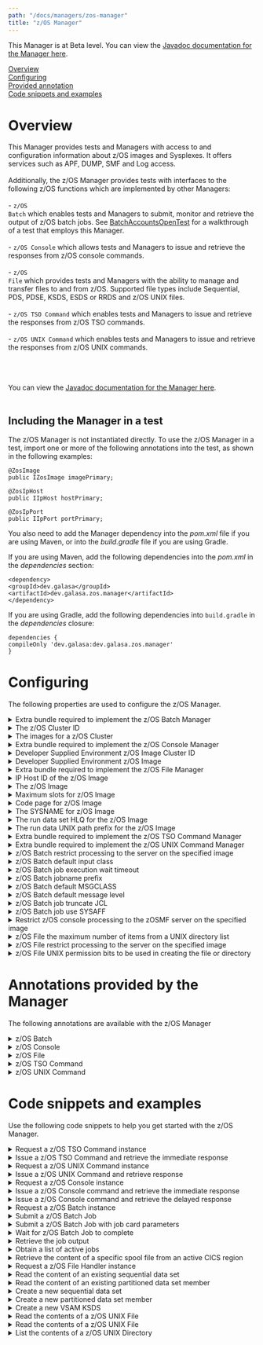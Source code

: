 ```yaml
---
path: "/docs/managers/zos-manager"
title: "z/OS Manager"
---
```


This Manager is at Beta level. You can view the <a href="https://javadoc.galasa.dev/index.html?overview-summary.html">Javadoc documentation for the Manager here</a>.<br>

[Overview](#overview)<br>
[Configuring](#configuring)<br>
[Provided annotation](#annotations)<br>
[Code snippets and examples](#codesnippets)<br>


# <a name="overview"></a>Overview
This Manager provides tests and Managers with access to and configuration information about z/OS images and Sysplexes. It offers services such as APF, DUMP, SMF and Log access. <br><br> Additionally, the z/OS Manager provides tests with interfaces to the following z/OS functions which are implemented by other Managers: <br><br> - <code>z/OS Batch</code> which enables tests and Managers to submit, monitor and retrieve the output of z/OS batch jobs. See <a href="/docs/running-simbank-tests/batch-accounts-open-test">BatchAccountsOpenTest</a> for a walkthrough of a test that employs this Manager.<br><br> - <code>z/OS Console</code> which allows tests and Managers to issue and retrieve the responses from z/OS console commands.
<br><br> - <code>z/OS File</code> which provides tests and Managers with the ability to manage and transfer files to and from z/OS. Supported file types include Sequential, PDS, PDSE, KSDS, ESDS or RRDS and z/OS UNIX files.
<br><br> - <code>z/OS TSO Command</code> which enables tests and Managers to issue and retrieve the responses from z/OS TSO commands. 
<br><br> - <code>z/OS UNIX Command</code> which enables tests and Managers to issue and retrieve the responses from z/OS UNIX commands.<br><br> 

<br><br> You can view the <a href="https://javadoc.galasa.dev/dev/galasa/zos/package-summary.html">Javadoc documentation for the Manager here</a>. <br><br>

## <a name="dependencies"></a>Including the Manager in a test

The z/OS Manager is not instantiated directly. To use the z/OS Manager in a test, import one or more of the following annotations into the test, as shown in the following examples: 

```
@ZosImage
public IZosImage imagePrimary;
```

```    
@ZosIpHost
public IIpHost hostPrimary;
```

```
@ZosIpPort
public IIpPort portPrimary;
```

You also need to add the Manager dependency into the _pom.xml_ file if you are using Maven, or into the _build.gradle_ file if you are using Gradle. 

If you are using Maven, add the following dependencies into the _pom.xml_ in the _dependencies_ section:

```
<dependency>
<groupId>dev.galasa</groupId>
<artifactId>dev.galasa.zos.manager</artifactId>
</dependency>
```

If you are using Gradle, add the following dependencies into ```build.gradle``` in the _dependencies_ closure:

```
dependencies {
compileOnly 'dev.galasa:dev.galasa.zos.manager'
}
```

# <a name="configuring"></a>Configuring 

The following properties are used to configure the z/OS Manager.
 
<details>
<summary>Extra bundle required to implement the z/OS Batch Manager</summary>

| Property: | Extra bundle required to implement the zOS Batch Manager |
| --------------------------------------- | :------------------------------------- |
| Name: | zos.bundle.extra.batch.manager |
| Description: | The name of the Bundle that implements the z/OS Batch Manager |
| Required:  | No |
| Default value: | dev.galasa.common.zosbatch.zosmf.manager |
| Valid values: | A 1 - 8 length character name. A name containing more than 8 characters must be segmented by periods; 1 to 8 characters can be specified between periods. Valid characters are A-Z, a - z, 0-9, special characters.   |
| Examples: | <code>zos.bundle.extra.batch.manager=dev.galasa.common.zosbatch.zosmf.manager</code><br> |

</details>
 
<details>
<summary>The z/OS Cluster ID</summary>

| Property: | The zOS Cluster ID |
| --------------------------------------- | :------------------------------------- |
| Name: | zos.tag.[tag].clusterid |
| Description: | The z/OS Cluster ID for the specified tag |
| Required:  | No |
| Default value: | None |
| Valid values: | Valid value is a character string with a maximum length of 32 |
| Examples: | <code>zos.tag.[tag].clusterid=plex1</code><br> |

</details>
 
<details>
<summary>The images for a z/OS Cluster</summary>

| Property: | The images for a zOS Cluster |
| --------------------------------------- | :------------------------------------- |
| Name: | zos.cluster.[clusterId].images |
| Description: | The z/OS Images for the specified cluster. Specify more than one image by using commas. |
| Required:  | No |
| Default value: | None |
| Valid values: | Valid value is a character string with a maximum length of 32 |
| Examples: | <code>zos.cluster.[clusterId].images=SYSA,SYSB,SYSC</code><br> |

</details>
 
<details>
<summary>Extra bundle required to implement the z/OS Console Manager</summary>

| Property: | Extra bundle required to implement the zOS Console Manager |
| --------------------------------------- | :------------------------------------- |
| Name: | zos.bundle.extra.console.manager |
| Description: | The name of the Bundle that implements the z/OS Console Manager |
| Required:  | No |
| Default value: | dev.galasa.common.zosconsole.zosmf.manager |
| Valid values: | A 1 - 8 length character name. A name containing more than 8 characters must be segmented by periods; 1 to 8 characters can be specified between periods. Valid characters are A-Z, a - z, 0-9, special characters.  |
| Examples: | <code>zos.bundle.extra.console.manager=dev.galasa.common.zosconsole.zosmf.manager</code><br> |

</details>
 
<details>
<summary>Developer Supplied Environment z/OS Image Cluster ID</summary>

| Property: | Developer Supplied Environment zOS Image Cluster ID |
| --------------------------------------- | :------------------------------------- |
| Name: | zos.dse.tag.[tag].clusterid |
| Description: | The Cluster ID for the specified tag |
| Required:  | No |
| Default value: | None |
| Valid values: | A 1 - 8 length character name |
| Examples: | <code>zos.dse.tag.[tag].clusterid=PLEXA</code><br> |

</details>
 
<details>
<summary>Developer Supplied Environment z/OS Image</summary>

| Property: | Developer Supplied Environment zOS Image |
| --------------------------------------- | :------------------------------------- |
| Name: | zos.dse.tag.[tag].imageid |
| Description: | The image ID of the Developer Supplied Environment for the specified tag |
| Required:  | No |
| Default value: | None |
| Valid values: | A valid image ID |
| Examples: | <code>zos.dse.tag.[tag].imageid=SYSA</code><br> |

</details>
 
<details>
<summary>Extra bundle required to implement the z/OS File Manager</summary>

| Property: | Extra bundle required to implement the zOS File Manager |
| --------------------------------------- | :------------------------------------- |
| Name: | zos.bundle.extra.file.manager |
| Description: | The name of the Bundle that implements the z/OS File Manager |
| Required:  | No |
| Default value: | dev.galasa.common.zosfile.zosmf.manager |
| Valid values: |  A 1 - 8 length character name. A name containing more than 8 characters must be segmented by periods; 1 to 8 characters can be specified between periods. Valid characters are A-Z, a - z, 0-9, special characters.  |
| Examples: | <code>zos.bundle.extra.file.manager=dev.galasa.common.zosfile.zosmf.manager</code><br> |

</details>
 
<details>
<summary>IP Host ID of the z/OS Image</summary>

| Property: | IP Host ID of the zOS Image |
| --------------------------------------- | :------------------------------------- |
| Name: | zos.image.[tag].iphostid |
| Description: | The IP Host ID of the z/OS Image for the supplied tag.<br>  If CPS property zos.image.[tag].iphostid exists, then that is returned, otherwise the z/OS Image ID is returned |
| Required:  | No |
| Default value: | None |
| Valid values: | A valid IP Host ID |
| Examples: | <code>zos.image.[tag].iphostid=sysa.ibm.com</code><br> |

</details>
 
<details>
<summary>The z/OS Image</summary>

| Property: | The zOS Image |
| --------------------------------------- | :------------------------------------- |
| Name: | zos.dse.tag.[tag].imageid |
| Description: | The image ID for the specified tag |
| Required:  | No |
| Default value: | None |
| Valid values: | A valid z/OS image ID |
| Examples: | <code>zos.dse.tag.[tag].imageid=SYSA</code><br> |

</details>
 
<details>
<summary>Maximum slots for z/OS Image</summary>

| Property: | Maximum slots for zOS Image |
| --------------------------------------- | :------------------------------------- |
| Name: | zos.image.[tag].max.slots |
| Description: | The maximum slots available on a z/OS Image for the specified tag |
| Required:  | No |
| Default value: | 2 |
| Valid values: | 1 to 255 |
| Examples: | <code>zos.image.[tag].max.slots=2</code><br> |

</details>

<details>
<summary>Code page for z/OS Image</summary>

| Property: | Code page for zOS Image |
| --------------------------------------- | :------------------------------------- |
| Name: | zos.image.[tag].codepage |
| Description: | The EBCDIC code page used on a z/OS image for the specified tag. EBCDIC features a variety of code pages, and a subset of characters, including square brackets and currency symbols, are encoded differently between code pages. Setting the correct code page for a z/OS image can resolve issues with displaying these characters. |
| Required:  | No |
| Default value: | 037 |
| Valid values: | A valid java.nio.charset EBCDIC character encoding |
| Examples: | <code>zos.image.[tag].codepage=1047</code><br> |

</details>
 
<details>
<summary>The SYSNAME for z/OS Image</summary>

| Property: | The SYSNAME for zOS Image |
| --------------------------------------- | :------------------------------------- |
| Name: | zos.image.[imageid].sysname |
| Description: | The SYSNAME for the z/OS image | 
| Required:  | No |
| Default value: | The image ID of the image |
| Valid values: | The name must be 1-8 characters long; the valid characters are A-Z, 0-9, $, @, and #. |
| Examples: | <code>zos.image.IMAGEA.sysname=SYSA</code><br> |

</details>
 
<details>
<summary>The run data set HLQ for the z/OS Image</summary>

| Property: | The run data set HLQ for the zOS Image |
| --------------------------------------- | :------------------------------------- |
| Name: | zos.run.[image].dataset.hlq |
| Description: | The data set HLQ(s) for temporary data sets created on z/OS Image.<br>  If CPS property zos.run.[image].dataset.hlq exists, then that is returned |
| Required:  | No |
| Default value: | runuser.GALASA |
| Valid values: | A data set name can be one name segment, or a series of joined name segments. Segments are limited to eight characters, the first of which must be alphabetic (A to Z) or special (# @ $). The remaining seven characters are either alphabetic, numeric (0 - 9), special, a hyphen (-). Name segments are separated by a period (.). |
| Examples: | <code>zos.run.[image].dataset.hlq=USERID.GALASA</code><br> |

</details>
 
<details>
<summary>The run data UNIX path prefix for the z/OS Image</summary>

| Property: | The run data UNIX path prefix for the zOS Image |
| --------------------------------------- | :------------------------------------- |
| Name: | zos.run.[image].unix.path.prefix |
| Description: | The UNIX path prefix for temporary data sets created on z/OS Image.<br>  If CPS property zos.run.[image].unix.path.prefix exists, then that is returned |
| Required:  | No |
| Default value: | /u/runuser/Galasa |
| Valid values: | A valid path |
| Examples: | <code>zos.run.[image].unix.path.prefix=/u/userid/Galasa</code><br> |

</details>
 
<details>
<summary>Extra bundle required to implement the z/OS TSO Command Manager</summary>

| Property: | Extra bundle required to implement the zOS TSO Command Manager |
| --------------------------------------- | :------------------------------------- |
| Name: | zos.bundle.extra.tsocommand.manager |
| Description: | The name of the Bundle that implements the z/OS TSO Command Manager |
| Required:  | No |
| Default value: | dev.galasa.zostsocommand.ssh.manager |
| Valid values: | A 1 - 8 length character name. A name containing more than 8 characters must be segmented by periods; 1 to 8 characters can be specified between periods. Valid characters are A-Z, a - z, 0-9, special characters.   |
| Examples: | <code>zos.bundle.extra.tsocommand.manager=dev.galasa.zostsocommand.ssh.manager</code> |

</details>
 
<details>
<summary>Extra bundle required to implement the z/OS UNIX Command Manager</summary>

| Property: | Extra bundle required to implement the zOS UNIX Command Manager |
| --------------------------------------- | :------------------------------------- |
| Name: | zos.bundle.extra.unixcomand.manager |
| Description: | The name of the Bundle that implements the z/OS UNIX Command Manager |
| Required:  | No |
| Default value: | dev.galasa.zosunixcommand.ssh.manager |
| Valid values: | A 1 - 8 length character name. A name containing more than 8 characters must be segmented by periods; 1 to 8 characters can be specified between periods. Valid characters are A-Z, a - z, 0-9, special characters.   |
| Examples: | <code>zos.bundle.extra.unix.manager=dev.galasa.zosunixcommand.ssh.manager</code> |

</details>
 
<details>
<summary>z/OS Batch restrict processing to the server on the specified image</summary>

| Property: | zOS Batch restrict processing to the server on the specified image |
| --------------------------------------- | :------------------------------------- |
| Name: | zosbatch.batchjob.[imageid].restrict.to.image |
| Description: | Use only the server (e.g. zOSMF, RSE API, etc) running on the image associated with the z/OS Batch job |
| Required:  | No |
| Default value: | false |
| Valid values: | true or false |
| Examples: | <code>zosbatch.batchjob.MVSA.restrict.to.image=true</code><br> <code>zosbatch.batchjob.default.restrict.to.image=false</code> |

</details>
 
<details>
<summary>z/OS Batch default input class</summary>

| Property: | zOS Batch default input class |
| --------------------------------------- | :------------------------------------- |
| Name: | zosbatch.default.[imageid].input.class |
| Description: | The default input class to set on the job card for submitted jobs |
| Required:  | No |
| Default value: | A |
| Valid values: | a valid JES input class literal |
| Examples: | <code>zosbatch.default.MVSA.input.class=S</code><br> <code>zosbatch.default.input.class=A</code> |

</details>
 
<details>
<summary>z/OS Batch job execution wait timeout</summary>

| Property: | zOS Batch job execution wait timeout |
| --------------------------------------- | :------------------------------------- |
| Name: | zosbatch.batchjob.[imageid].timeout |
| Description: | The value in seconds to wait for the z/OS Batch job execution to complete when submitted via zOSMF |
| Required:  | No |
| Default value: | 350 |
| Valid values: | 0 to {@link Integer#MAX_VALUE} |
| Examples: | <code>zosbatch.batchjob.MVSA.timeout=350</code><br> <code>zosbatch.batchjob.default.timeout=60</code> |

</details>
 
<details>
<summary>z/OS Batch jobname prefix</summary>

| Property: | zOS Batch jobname prefix |
| --------------------------------------- | :------------------------------------- |
| Name: | zosbatch.jobname.[imageid].prefix |
| Description: | The z/OS Batch jobname prefix when submitted via zOSMF |
| Required:  | No |
| Default value: | GAL |
| Valid values: | 1-7 characters |
| Examples: | <code>zosbatch.jobname.MVSA.prefix=JOB</code><br> <code>zosbatch.jobname.default.prefix=XXX</code> |

</details>
 
<details>
<summary>z/OS Batch default MSGCLASS</summary>

| Property: | zOS Batch default MSGCLASS |
| --------------------------------------- | :------------------------------------- |
| Name: | zosbatch.default.[imageid].message.class |
| Description: | The default message class to set on the job card for submitted jobs |
| Required:  | No |
| Default value: | A |
| Valid values: | a valid JES message class literal |
| Examples: | <code>zosbatch.default.MVSA.message.class=S</code><br> <code>zosbatch.default.message.class=A</code> |

</details>
 
<details>
<summary>z/OS Batch default message level</summary>

| Property: | zOS Batch default message level |
| --------------------------------------- | :------------------------------------- |
| Name: | zosbatch.default.[imageid].message.level |
| Description: | The default message level to set on the job card for submitted jobs |
| Required:  | No |
| Default value: | (1,1) |
| Valid values: | a valid JES message level |
| Examples: | <code>zosbatch.default.MVSA.message.level=(1,1)</code><br> <code>zosbatch.default.message.level=(2,0)</code> |

</details>
 
<details>
<summary>z/OS Batch job truncate JCL</summary>

| Property: | zOS Batch job truncate JCL |
| --------------------------------------- | :------------------------------------- |
| Name: | zosbatch.batchjob.[imageid].truncate.jcl.records |
| Description: | The z/OSMF submit job will fail if supplied with JCL records greater than 80 characters. Setting this property to true will truncate any records to 80 characters and issue a warning message. |
| Required:  | No |
| Default value: | true |
| Valid values: | true or false |
| Examples: | <code>zosbatch.batchjobe.MVSA.truncate.jcl.records=true</code><br> <code>zosbatch.batchjob.default.truncate.jcl.records=false</code> |

</details>
 
<details>
<summary>z/OS Batch job use SYSAFF</summary>

| Property: | zOS Batch job use SYSAFF |
| --------------------------------------- | :------------------------------------- |
| Name: | zosbatch.batchjob.[imageid].use.sysaff |
| Description: | Use the run the z/OS Batch job on the specified image by specifying {@code /*JOBPARM SYSAFF=[imageid]} |
| Required:  | No |
| Default value: | true |
| Valid values: | true or false |
| Examples: | <code>zosbatch.batchjobe.MVSA.use.sysaff=true</code><br> <code>zosbatch.batchjob.default.use.sysaff=false</code> |

</details>
 
<details>
<summary>Restrict z/OS console processing to the zOSMF server on the specified image</summary>

| Property: | Restrict zOS console processing to the zOSMF server on the specified image |
| --------------------------------------- | :------------------------------------- |
| Name: | zosconsole.console.[imageid].restrict.to.image |
| Description: | Use only the zOSMF server running on the image associated with the z/OS Console |
| Required:  | No |
| Default value: | false |
| Valid values: | true or false |
| Examples: | <code>zosconsole.console.restrict.to.image=true</code><br> <code>zosconsole.console.SYSA.restrict.to.image=true</code> |

</details>
 
<details>
<summary>z/OS File the maximum number of items from a UNIX directory list</summary>

| Property: | zOS File the maximum number of items from a UNIX directory list |
| --------------------------------------- | :------------------------------------- |
| Name: | zosfile.unix.[imageid].directory.list.max.items |
| Description: | The maximum number of items the server (e.g. zOSMF, RSE API, etc) returns when listing the content of a UNIX directory |
| Required:  | No |
| Default value: | 1000 |
| Valid values: | 0 to 65535 |
| Examples: | <code>zosfile.unix.[imageid].directory.list.max.items=1000</code><br> |

</details>
 
<details>
<summary>z/OS File restrict processing to the server on the specified image</summary>

| Property: | zOS File restrict processing to the server on the specified image |
| --------------------------------------- | :------------------------------------- |
| Name: | zosfile.file.[imageid].restrict.to.image |
| Description: | Use only the server (e.g. zOSMF, RSE API, etc) running on the image associated with the z/OS data set or file |
| Required:  | No |
| Default value: | false |
| Valid values: | true or false |
| Examples: | <code>zosfile.file.restrict.to.image=true</code><br> <cods>zosfile.file.SYSA.restrict.to.image=true</code> |

</details>
 
<details>
<summary>z/OS File UNIX permission bits to be used in creating the file or directory</summary>

| Property: | zOS File UNIX permission bits to be used in creating the file or directory |
| --------------------------------------- | :------------------------------------- |
| Name: | zosfile.[imageid].unix.file.permission |
| Description: | The UNIX file or directory permission bits to be used in creating the file or directory |
| Required:  | No |
| Default value: | None |
| Valid values: | Valid values are r,w,x,s,- |
| Examples: | <code>zosfile.unix.file.permission=rwxrwx---</code><br> <code>zosfile.SYSA.unix.file.permission=rwxrwxrrx</code> |

</details>


# <a name="annotations"></a>Annotations provided by the Manager

The following annotations are available with the z/OS Manager
<details>
<summary>z/OS Batch</summary>

| Annotation: | z/OS Batch |
| --------------------------------------- | :------------------------------------- |
| Name: | @ZosBatch |
| Description: | The <code>@ZosBatch</code> annotation requests the z/OS Manager to provide a z/OS Batch instance associated with a z/OS image.  The test can request multiple z/OS Batch instances, with the default being associated with the <b>primary</b> z/OS image.<br> At test end, the Manager stores the job output with the test results archive and removes jobs from the JES queue. |
| Attribute: `imageTag` |  The <code>imageTag</code> is used to identify the z/OS image. |
| Syntax: | @ZosImage(imageTag="A")<br> public IZosImage zosImageA;<br> @ZosBatch(imageTag="A")<br> public IZosBatch zosBatchA;<br></code> |
| Notes: | The <code>IZosBatch</code> interface has a single method, {@link IZosBatch#submitJob(String, IZosBatchJobname)} to submit a JCL  as a <code>String</code> and returns a <code>IZosBatchJob</code> instance.<br><br> See <a href="https://javadoc.galasa.dev/dev/galasa/zosbatch/ZosBatch.html" target="_blank">ZosBatch</a>, <a href="https://javadoc.galasa.dev/dev/galasa/zosbatch/IZosBatch.html" target="_blank">IZosBatch</a> and <a href="https://javadoc.galasa.dev/dev/galasa/zosbatch/IZosBatchJob.html" target="_blank">IZosBatchJob</a> to find out more. |

</details>

<details>
<summary>z/OS Console</summary>

| Annotation: | z/OS Console |
| --------------------------------------- | :------------------------------------- |
| Name: | @ZosConsole |
| Description: | The <code>@ZosConsole</code> annotation requests the z/OS Manager to provide a z/OS Console instance associated with a z/OS image.  The test can request multiple z/OS Console instances, with the default being associated with the <b>primary</b> z/OS image.<br> |
| Attribute: `imageTag` |  The tag of the z/OS Image this variable is to be populated with |
| Syntax: | @ZosImage(imageTag="A")<br> public IZosImage zosImageA;<br> @ZosConsole(imageTag="A")<br> public IZosConsole zosConsoleA;<br></code> |
| Notes: | The <code>IZosConsole</code> interface has two methods, {@link IZosConsole#issueCommand(String)} and {@link IZosConsole#issueCommand(String, String)} to issue a command to the z/OS console and returns a <code>IZosConsoleCommand</code> instance.<br><br> See <a href="https://javadoc.galasa.dev/dev/galasa/zosconsole/ZosConsole.html" target="_blank">ZosConsole</a>, <a href="https://javadoc.galasa.dev/dev/galasa/zosconsole/IZosConsole.html" target="_blank">IZosConsole</a> and <a href="https://javadoc.galasa.dev/dev/galasa/zosconsole/IZosConsoleCommand.html" target="_blank">IZosConsoleCommand</a> to find out more. |

</details>

<details>
<summary>z/OS File</summary>

| Annotation: | z/OS File |
| --------------------------------------- | :------------------------------------- |
| Name: | @ZosFileHandler |
| Description: | The <code>@ZosFileHandler</code> annotation requests the z/OS Manager to provide a handler instance to manage data sets and UNIX files on a z/OS image.  A single z/OS File Handler instance can manage multiple z/OS data sets and UNIX files on multiple z/OS images.<br> |
| Syntax: | <code>@ZosFileHandler<br> public IZosFileHandler zosFileHandler;<br></code> |
| Notes: | The <code>IZosFileHandler</code> interface has three methods supplying file name and z/OS image:<br> {@link IZosFileHandler#newDataset(String, dev.galasa.zos.IZosImage)}<br>  {@link IZosFileHandler#newVSAMDataset(String, dev.galasa.zos.IZosImage)}<br> {@link IZosFileHandler#newUNIXFile(String, dev.galasa.zos.IZosImage)}<br> returning an object representing the type of file requested. This can be an existing file or can be created via a method on the file object.<br><br> See <a href="https://javadoc.galasa.dev/dev/galasa/zosfile/ZosFileHandler.html" target="_blank">ZosFileHandler</a>, <a href="https://javadoc.galasa.dev/dev/galasa/zosfile/IZosFileHandler.html" target="_blank">IZosFileHandler</a>, <a href="https://javadoc.galasa.dev/dev/galasa/zosfile/IZosDataset.html" target="_blank">IZosDataset</a>, <a href="https://javadoc.galasa.dev/dev/galasa/zosfile/IZosVSAMDataset.html" target="_blank">IZosVSAMDataset</a> and <a href="https://javadoc.galasa.dev/dev/galasa/zosfile/IZosUNIXFile.html" target="_blank">IZosUNIXFile</a> to find out more. |

</details>

<details>
<summary>z/OS TSO Command</summary>

| Annotation: | z/OS TSO Command |
| --------------------------------------- | :------------------------------------- |
| Name: | @ZosTSOCommand |
| Description: | The <code>@ZosTSOCommand</code> annotation requests the z/OS Manager to provide a z/OS TSO Command instance associated with a z/OS image.  The test can request multiple z/OS TSO Command instances, with the default being associated with the <b>primary</b> z/OS image.<br> |
| Attribute: `imageTag` |  The tag of the z/OS Image this variable is to be populated with |
| Syntax: | @ZosImage(imageTag="A")<br> public IZosImage zosImageA;<br> @ZosTSOCommand(imageTag="A")<br> public IZosTSOCpmmand zosTSOA;<br></code> |
| Notes: | The <code>IZosTSOCommand</code> interface provides the methods {@link IZosTSOCommand#issueCommand(String)} and {@link IZosTSOCommand#issueCommand(String, long)} to issue a command to z/OS TSO Command and returns a <code>String</code>.<br><br> See <a href="https://javadoc.galasa.dev/dev/galasa/zostsocommand/IZosTSOCommand.html" target="_blank">IZosTSOCommand</a> to find out more. |

</details>

<details>
<summary>z/OS UNIX Command</summary>

| Annotation: | z/OS UNIX Command |
| --------------------------------------- | :------------------------------------- |
| Name: | @ZosUNIXCommand |
| Description: | The <code>@ZosUNIXCommand</code> annotation requests the z/OS Manager to provide a z/OS UNIX instance associated with a z/OS image.  The test can request multiple z/OS UNIX Command instances, with the default being associated with the <b>primary</b> z/OS image.<br> |
| Attribute: `imageTag` |  The tag of the z/OS Image this variable is to be populated with |
| Syntax: | @ZosImage(imageTag="A")<br> public IZosImage zosImageA;<br> @ZosUNIXCommand(imageTag="A")<br> public IZosUNIXCommand zosUNIXCommandA;<br></code> |
| Notes: | The <code>IZosUNIXCommand</code> interface provides the methods {@link IZosUNIXCommand#issueCommand(String)} and {@link IZosUNIXCommand#issueCommand(String, long)} to issue a command to z/OS UNIX and returns a <a href="https://javadoc.galasa.dev/dev/galasa/zosunixcommand/String.html" target="_blank">String</a> response.<br><br> See <a href="https://javadoc.galasa.dev/dev/galasa/zosunixcommand/IZosUNIXCommand.html" target="_blank">IZosUNIXCommand</a> to find out more. |

</details>



# <a name="codesnippets"></a>Code snippets and examples

Use the following code snippets to help you get started with the z/OS Manager.
 
<details><summary>Request a z/OS TSO Command instance</summary>

The following snippet shows the code that is required to request a z/OS TSO Command instance in a Galasa test:

```
@ZosImage(imageTag="A")
public IZosImage zosImageA;

@ZosTSOCommand(imageTag="A")
public IZosTSOCommand tsoCommand;
```

The code creates a z/OS TSO Command instance associated with the z/OS Image allocated in the *zosImageA* field.
</details>

<details><summary>Issue a z/OS TSO Command and retrieve the immediate response</summary>

Issue the z/OS TSO `TIME` Command and retrieve the response:

```
String tsoCommandString = "TIME";
String tsoResponse = tsoCommand.issueCommand(tsoCommandString);
```

The String `tsoResponse`  contains the output of the TSO TIME command, e.g. 

```
IKJ56650I TIME-12:01:00 PM. CPU-00:00:00 SERVICE-290 SESSION-00:00:00 APRIL 1,2020
```
</details>
 
<details><summary>Request a z/OS UNIX Command instance</summary>

The following snippet shows the code that is required to request a z/OS UNIX Command instance in a Galasa test:

```
@ZosImage(imageTag="A")
public IZosImage zosImageA;

@ZosUNIXCommand(imageTag="A")
public IZosUNIXCommand unixCommand;
```

The code creates a z/OS UNIX Command instance associated with the z/OS Image allocated in the *zosImageA* field.
</details>

<details><summary>Issue a z/OS UNIX Command and retrieve response</summary>

Issue the z/OS UNIX `date` Command and retrieve the response:

```
String unixCommandString = "date";
String unixResponse = unixCommand.issueCommand(unixCommandString);
```

The String `unixResponse`  contains the output of the UNIX TIME command, e.g. 

```
Wed Apr 1 12:01:00 BST 2020
```
</details>
 
<details><summary>Request a z/OS Console instance</summary>

The following snippet shows the code that is required to request a z/OS Console instance in a Galasa test:

```
@ZosImage(imageTag="A")
public IZosImage zosImageA;

@ZosBatch(imageTag="A")
public IZosConsole zosConsole;
```

The code creates a z/OS Console instance associated with the z/OS Image allocated in the *zosImageA* field.
</details>

<details><summary>Issue a z/OS Console command and retrieve the immediate response</summary>

Issue a z/OS Console command and retrieve the immediate console command response:

```
String command = "D A,L";
IZosConsoleCommand consoleCommand = zosConsole.issueCommand(command);
String immediateResponse = consoleCommand.getResponse();

```
</details>


<details><summary>Issue a z/OS Console command and retrieve the delayed response</summary>

Issue a z/OS Console command and retrieve the delayed console command response:

```
String command = "D A,L";
IZosConsoleCommand consoleCommand = zosConsole.issueCommand(command);
String delayedResponse = consoleCommand.requestResponse();

```
</details>
 
<details><summary>Request a z/OS Batch instance</summary>

The following snippet shows the code that is required to request a z/OS Batch instance in a Galasa test:

```
@ZosImage(imageTag="A")
public IZosImage zosImageA;

@ZosBatch(imageTag="A")
public IZosBatch zosBatch;
```


The code creates a z/OS Batch instance associated with the allocated with the z/OS Image allocated in the *zosImageA* field.
</details>

<details><summary>Submit a z/OS Batch Job</summary>

Submit a z/OS Batch Job using the supplied JCL and a Galasa allocated Job Name:

```
String jcl = "//STEP1    EXEC PGM=IEFBR14";
IZosBatchJob batchJob = zosBatch.submitJob(jcl, null);
```
</details>


<details><summary>Submit a z/OS Batch Job with job card parameters</summary>

Submit a z/OS Batch Job using the supplied JCL, a Galasa allocated Job Name and overidding the default input and message class:

```
String jcl = "//STEP1    EXEC PGM=IEFBR14";
ZosBatchJobcard jobcard = new ZosBatchJobcard().
                          .setInputClass("B")
                          .setMsgClass("X");
IZosBatchJob batchJob = zosBatch.submitJob(jcl, null, jobcard);
```
</details>

<details><summary>Wait for z/OS Batch Job to complete</summary>

Wait for z/OS Batch job to complete and check maximum return code:

```
if (batchJob.waitForJob() > 0) {
    logger.info("Batch job failed RETCODE=" + batchJob.getRetcode();
}
```

prints, for example:

```
Batch job failed RETCODE=CC 0020
```

or

```
Batch job failed RETCODE=ABEND S0C4
```
</details>


<details><summary>Retrieve the job output</summary>

Use the following code to retrieve the output from a z/OS Batch Job:

```
IZosBatchJobOutput jobOutput = batchJob.retrieveOutput();
List<IZosBatchJobOutputSpoolFile> spoolFiles = jobOutput.getSpoolFiles();
for (IZosBatchJobOutputSpoolFile spoolFile : spoolFiles) {
    String ddName = spoolFile.getDdname();
    String output = spoolFile.getRecords();
    ...
}

```
</details>

<details><summary>Obtain a list of active jobs</summary>

Use the following code to obtain a list of active jobs called *MYJOB1* with an owner of *USERID*:

```
List<IZosBatchJob> jobs = zosBatch.getJobs("MYJOB1", "USERID");
for (IZosBatchJob job : jobs) {
    if (job.getStatus().equals("ACTIVE")) {
        ...
    }
}

```
</details>

<details><summary>Retrieve the content of a specific spool file from an active CICS region</summary>

Use the following code to retrieve and process the output from the *MSGUSR* spool file:

```
List<IZosBatchJob> jobs = zosBatch.getJobs("CICSRGN", "CICSUSR");
for (IZosBatchJob job : jobs) {
    if (job.getStatus().equals("ACTIVE")) {
        String msgusr = cicsJob.getSpoolFile("MSGUSR");
        if (msgusr.contains("DFHAC2236")) {
            ...
        }
        break;
    }
}

```


The code retrieves a list of CICS regions named *CICSRGN* with and owner of *CICSUSR*. It then loops through until it finds the first active region. The content of the *MSGUSR* spool file is obtained and checked for the string *DFHAC2236*.

In this example, we assume there will only one spool file with the ddname of *MSGUSR*. If this were not the case, the following code could be used:

```
List<IZosBatchJob> jobs = zosBatch.getJobs("CICSRGN", "CICSUSR");
for (IZosBatchJob job : jobs) {
    List<IZosBatchJobOutputSpoolFile> spoolFiles = job.retrieveOutput().getSpoolFiles();
    for (IZosBatchJobOutputSpoolFile spoolFile : spoolFiles) {
        if (spoolFile.getDdname().equals("SYSOUT") &&
            spoolFile.getStepname().equals("STEP2")) {
            String output = spoolFile.getRecords();
            ...
        }
    }
}

```

Here, the code retrieves the content of the *SYSOUT* spool file for job step *STEP2*.
</details>
 
<details><summary>Request a z/OS File Handler instance</summary>

The following snippet shows the code that is required to request a z/OS File Handler instance in a Galasa test:

```
@ZosFileHandler
public IZosFileHandler zosFileHandler;
```
</details>

<details><summary>Read the content of an existing sequential data set</summary>

Create a new *IZosDataset* object representing an existing sequential data set. If the data set exists, retrieve the content in text mode:

```
@ZosImage(imageTag="A")
public IZosImage zosImage;

@ZosFileHandler
public IZosFileHandler zosFileHandler;
...
IZosDataset dataSet = zosFileHandler.newDataset("GALASA.EXISTING.DATASET.SEQ", zosImage);
if (dataSet.exists()) {
    String content = dataSet.retrieveAsText();
    ...
}
```
</details>


<details><summary>Read the content of an existing partitioned data set member</summary>

Create a new *IZosDataset* object representing an existing partitioned data set (PDS). If the PDS exists, check if the member exists and retrieve it's content in text mode:

```
@ZosImage(imageTag="A")
public IZosImage zosImage;

@ZosFileHandler
public IZosFileHandler zosFileHandler;
...
IZosDataset dataSet = zosFileHandler.newDataset("GALASA.EXISTING.DATASET.SEQ, zosImage);
    String memberName = "MEMBER1";
    if (dataSet.exists() && dataSet.memberExists(memberName)) {
        String content = dataSet.memberRetrieveAsText(memberName);
        ...
    }
```
</details>


<details><summary>Create a new sequential data set</summary>

Create a new *IZosDataset* object representing a new sequential data set. If the data set does not exist, allocate the data set with attributes to the equivalent of the following JCL:

```
//NEWDS    DD DSN=GALASA.NEW.DATASET.SEQ,DISP=(NEW,CATLG),
//            DSORG=PS,RECFM=FB,LRECL=80,BLKSIZE=32720,
//            UNIT=SYSDA,SPACE=(TRK,(1,1))
```
Finally, content is written to the data set in text mode:


```
@ZosImage(imageTag="A")
public IZosImage zosImage;

@ZosFileHandler
public IZosFileHandler zosFileHandler;
...
IZosDataset dataSet = zosFileHandler.newDataset("GALASA.NEW.DATASET.SEQ", zosImage);
    if (!dataSet.exists()) {
        dataSet.setDatasetOrganization(DatasetOrganization.SEQUENTIAL);
        dataSet.setRecordFormat(RecordFormat.FIXED_BLOCKED);
        dataSet.setRecordlength(80);
        dataSet.setBlockSize(32720);
        dataSet.setUnit("SYSDA");
        dataSet.setSpace(SpaceUnit.TRACKS, 1, 1);
        dataSet.create();
    }
    List<String> records = new ArrayList<>();
    records.add("RECORD 1");
    records.add("RECORD 2");
    records.add("RECORD 3");
    dataSet.storeText(String.join("\n", records));
```
</details>

<details><summary>Create a new partitioned data set member</summary>

Create a new *IZosDataset* object representing a new partitioned data (PDS) set member. If the data set does not exist, allocate the PDS with attributes to the equivalent of the following JCL:

```
//NEWPDS   DD DSN=GALASA.NEW.DATASET.PDS,DISP=(NEW,CATLG),
//            DSORG=PS,RECFM=FB,LRECL=80,BLKSIZE=32720,
//            UNIT=SYSDA,SPACE=(TRK,(1,1,15))
```
Finally, content is written to a member in the PDS in text mode:


```
@ZosImage(imageTag="A")
public IZosImage zosImage;

@ZosFileHandler
public IZosFileHandler zosFileHandler;
...
IZosDataset dataSet = zosFileHandler.newDataset("GALASA.NEW.DATASET.PDS", zosImage);
if (!dataSet.exists()) {
    dataSet.setDatasetOrganization(DatasetOrganization.SEQUENTIAL);
    dataSet.setRecordFormat(RecordFormat.FIXED_BLOCKED);
    dataSet.setRecordlength(80);
    dataSet.setBlockSize(32720);
    dataSet.setUnit("SYSDA");
    dataSet.setSpace(SpaceUnit.TRACKS, 1, 1);
    dataSet.setDirectoryBlocks(15);
    dataSet.create();
}
String memberName = "MEMBER1";
List<String> records = new ArrayList<>();
    records.add("RECORD 1");
    records.add("RECORD 2");
    records.add("RECORD 3");
    dataSet.memberStoreText(memberName, String.join("\n", records));
}
```
To create a PDS/E, i.e. the JCL equivalent of

```
DSNTYPE=LIBRARY
```
use

```
dataSet.setDatasetType(DSType.LIBRARY);
```
instead of setting the number of directory blocks.
</details>

<details><summary>Create a new VSAM KSDS</summary>

Create a new *IZosVSAMDataset* object representing a new VSAM KSDS data set. If the data set is allocated with a minimum set of attributes:

```
IZosVSAMDataset vsamDataSet = zosFileHandler.newVSAMDataset("ROBERTD.GALASA.TEST.DS.ANOTHER.KSDS", zosImage);
vsamDataSet.setSpace(VSAMSpaceUnit.CYLINDERS, 1, 1);
vsamDataSet.setRecordSize(50, 101);
vsamDataSet.create();
```
</details>

<details><summary>Read the contents of a z/OS UNIX File</summary>

Create a new *IZosDataset* object representing a UNIX file. If the file exists, retrieve the content in text mode:

```
IZosUNIXFile unixFile = zosFileHandler.newUNIXFile("/tmp/Galasa/existingFile", zosImage);
if (unixFile.exists()) {
    unixFile.setDataType(UNIXFileDataType.TEXT);
    String content = unixFile.retrieve();
}
```

</details>

<details><summary>Read the contents of a z/OS UNIX File</summary>

Create a new *IZosDataset* object representing a new UNIX file. If UNIX file does not exist, create it. Write to the file in binary mode:

```
IZosUNIXFile unixFile = zosFileHandler.newUNIXFile("/tmp/Galasa/newFile", zosImage);
if (!unixFile.exists()) {
    unixFile.create();
}
List<String> properties = new ArrayList<>();
properties.add("dev.galasa.property1=value1");
properties.add("dev.galasa.property2=value2");
properties.add("dev.galasa.property3=value3");
unixFile.setDataType(UNIXFileDataType.BINARY);
unixFile.store(String.join("\n", properties));
```

</details>

<details><summary>List the contents of a z/OS UNIX Directory</summary>

Create a new *IZosDataset* object representing a new UNIX directory. If UNIX directory exists, list its contents:

```
IZosUNIXFile unixDirectory = zosFileHandler.newUNIXFile("/tmp/Galasa/", zosImage);
if (unixDirectory.exists())
{
    Map<String, String> dir = unixDirectory.directoryListRecursive();
    for (Map.Entry<String, String> entry : dir.entrySet()) {
        logger.info(String.format("%2$-9s: %1$s", entry.getKey(), entry.getValue()));
   }
}
```

Example output:

```
directory: /tmp/Galasa/dira
file     : /tmp/Galasa/dira/file1
file     : /tmp/Galasa/dira/file2
file     : /tmp/Galasa/existingFile
file     : /tmp/Galasa/newFile
```

</details>

